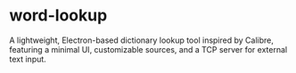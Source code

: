 # word-lookup
A lightweight, Electron-based dictionary lookup tool inspired by Calibre, featuring a minimal UI, customizable sources, and a TCP server for external text input.
